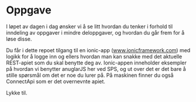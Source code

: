 # Oppgave

I løpet av dagen i dag ønsker vi å se litt hvordan du tenker i forhold til inndeling av oppgaver i mindre deloppgaver, og hvordan du går frem for å løse disse.

Du får i dette repoet tilgang til en ionic-app (www.ionicframework.com) med logikk for å logge inn og ellers hvordan man kan snakke med det aktuelle REST-apiet som du skal benytte deg av. Ionic-appen inneholder eksempler på hvordan vi benytter anuglarJS her ved SPS, og ut over det er det bare å stille spørsmål om det er noe du lurer på.
På maskinen finner du også ConnectApi som er det overnevnte apiet.

Lykke til.
